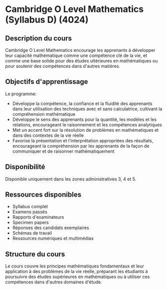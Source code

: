 # Cambridge O Level Mathematics (Syllabus D) (4024)

## Description du cours
Cambridge O Level Mathematics encourage les apprenants à développer leur capacité mathématique comme une compétence clé de la vie, et comme une base solide pour des études ultérieures en mathématiques ou pour soutenir des compétences dans d'autres matières.

## Objectifs d'apprentissage
Le programme:
- Développe la compétence, la confiance et la fluidité des apprenants dans leur utilisation des techniques avec et sans calculatrice, cultivant la compréhension mathématique
- Développe le sens des apprenants pour la quantité, les modèles et les relations, encourageant le raisonnement et les compétences analytiques
- Met un accent fort sur la résolution de problèmes en mathématiques et dans des contextes de la vie réelle
- Favorise la présentation et l'interprétation appropriées des résultats, encourageant la compréhension par les apprenants de la façon de communiquer et de raisonner mathématiquement

## Disponibilité
Disponible uniquement dans les zones administratives 3, 4 et 5.

## Ressources disponibles
- Syllabus complet
- Examens passés
- Rapports d'examinateurs
- Specimen papers
- Réponses des candidats exemplaires
- Schémas de travail
- Ressources numériques et multimédias

## Structure du cours
Le cours couvre les principes mathématiques fondamentaux et leur application à des problèmes de la vie réelle, préparant les étudiants à poursuivre des études supérieures en mathématiques ou à utiliser ces compétences dans d'autres domaines d'étude.
